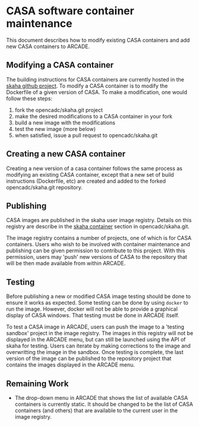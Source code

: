 # CASA software container maintenance

This document describes how to modify existing CASA containers and add new CASA containers to ARCADE.

## Modifying a CASA container
The building instructions for CASA containers are currently hosted in the [skaha github project](https://github.com/opencadc/skaha.git/skaha-containers/software-containers "skaha").  To modify a CASA container is to modify the Dockerfile of a given version of CASA.  To make a modification, one would follow these steps:
1. fork the opencadc/skaha.git project
1. make the desired modifications to a CASA container in your fork
1. build a new image with the modifications
1. test the new image (more below)
1. when satisfied, issue a pull request to opencadc/skaha.git

## Creating a new CASA container
Creating a new version of a casa container follows the same process as modifying an existing CASA container, except that a new set of build instructions (Dockerfile, etc) are created and added to the forked opencadc/skaha.git repository.

## Publishing
CASA images are published in the skaha user image registry.  Details on this registry are describe in the [skaha container](https://github.com/opencadc/skaha.git/skaha-containers "skaha") section in opencadc/skaha.git.

The image registry contains a number of projects, one of which is for CASA containers.  Users who wish to be involved with container maintenance and publishing can be given permission to contribute to this project.  With this permission, users may 'push' new versions of CASA to the repository that will be then made available from within ARCADE.

## Testing
Before publishing a new or modified CASA image testing should be done to ensure it works as expected.  Some testing can be done by using `docker` to run the image.  However, docker will not be able to provide a graphical display of CASA windows.  That testing must be done in ARCADE itself.

To test a CASA image in ARCADE, users can push the image to a 'testing sandbox' project in the image registry.  The images in this registry will not be displayed in the ARCADE menu, but can still be launched using the API of skaha for testing.  Users can iterate by making corrections to the image and overwritting the image in the sandbox.  Once testing is complete, the last version of the image can be published to the repository project that contains the images displayed in the ARCADE menu.

## Remaining Work
* The drop-down menu in ARCADE that shows the list of available CASA containers is currently static.  It should be changed to be the list of CASA containers (and others) that are available to the current user in the image registry.
